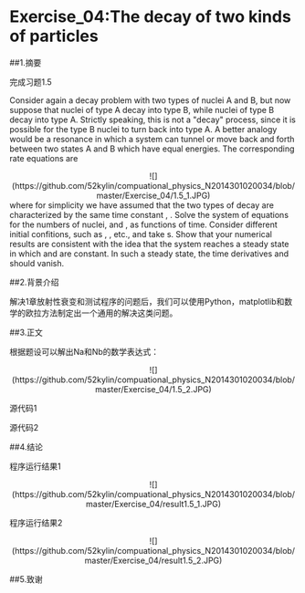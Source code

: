 # Exercise_04:The decay of two kinds of particles

##1.摘要

完成习题1.5
  
Consider again a decay problem with two types of nuclei A and B, but now suppose that nuclei of type A decay into type B, while nuclei of type B decay into type A. Strictly speaking, this is not a "decay" process, since it is possible for the type B nuclei to turn back into type A. A better analogy would be a resonance in which a system can tunnel or move back and forth between two states A and B which have equal energies. The corresponding rate equations are
<div align=center>
![](https://github.com/52kylin/compuational_physics_N2014301020034/blob/master/Exercise_04/1.5_1.JPG)
</div>
where for simplicity we have assumed that the two types of decay are characterized by the same time constant , . Solve the system of equations for the numbers of nuclei, and , as functions of time. Consider different initial confitions, such as , , etc., and take s. Show that your numerical results are consistent with the idea that the system reaches a steady state in which and are constant. In such a steady state, the time derivatives and should vanish.

##2.背景介绍

  解决1章放射性衰变和测试程序的问题后，我们可以使用Python，matplotlib和数学的欧拉方法制定出一个通用的解决这类问题。

##3.正文
  
  
    
根据题设可以解出Na和Nb的数学表达式：

<div align=center>
![](https://github.com/52kylin/compuational_physics_N2014301020034/blob/master/Exercise_04/1.5_2.JPG)
</div>

源代码1[](https://github.com/52kylin/compuational_physics_N2014301020034/blob/master/Exercise_04/problem1.5_1.py)
   
源代码2[](https://github.com/52kylin/compuational_physics_N2014301020034/blob/master/Exercise_04/problem1.5_2.py)
   
   
##4.结论

程序运行结果1

<div align=center>
![](https://github.com/52kylin/compuational_physics_N2014301020034/blob/master/Exercise_04/result1.5_1.JPG)
</div>

程序运行结果2

<div align=center>
![](https://github.com/52kylin/compuational_physics_N2014301020034/blob/master/Exercise_04/result1.5_2.JPG)
</div>


##5.致谢


